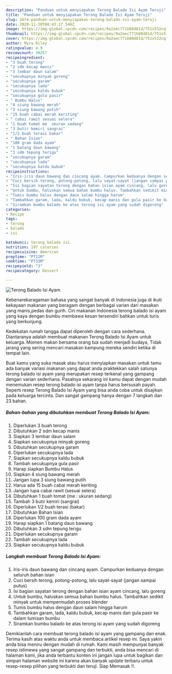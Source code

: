 ```yaml
---
description: "Panduan untuk menyiapakan Terong Balado Isi Ayam Teruji"
title: "Panduan untuk menyiapakan Terong Balado Isi Ayam Teruji"
slug: 2674-panduan-untuk-menyiapakan-terong-balado-isi-ayam-teruji
date: 2020-11-20T08:43:17.546Z
image: https://img-global.cpcdn.com/recipes/9a2aec771b88d81d/751x532cq70/terong-balado-isi-ayam-foto-resep-utama.jpg
thumbnail: https://img-global.cpcdn.com/recipes/9a2aec771b88d81d/751x532cq70/terong-balado-isi-ayam-foto-resep-utama.jpg
cover: https://img-global.cpcdn.com/recipes/9a2aec771b88d81d/751x532cq70/terong-balado-isi-ayam-foto-resep-utama.jpg
author: Myra Riley
ratingvalue: 4.9
reviewcount: 30257
recipeingredient:
- "3 buah terong"
- "2 sdm kecap manis"
- "3 lembar daun salam"
- "secukupnya minyak goreng"
- "secukupnya garam"
- "secukupnya lada"
- "secukupnya kaldu bubuk"
- "secukupnya gula pasir"
- " Bumbu Halus"
- "4 siung bawang merah"
- "3 siung bawang putih"
- "15 buah cabai merah keriting"
- " cabai rawit sesuai selera"
- "1 buah tomat me  ukuran sedang"
- "3 butir kemiri sangrai"
- "1/2 buah terasi bakar"
- " Bahan Isian"
- "100 gram dada ayam"
- "1 batang daun bawang"
- "3 sdm tepung terigu"
- "secukupnya garam"
- "secukupnya lada"
- "secukupnya kaldu bubuk"
recipeinstructions:
- "Iris-iris daun bawang dan cincang ayam. Campurkan keduanya dengan seluruh bahan isian"
- "Cuci bersih terong, potong-potong, lalu sayat-sayat (jangan sampai putus)"
- "Isi bagian sayatan terong dengan bahan isian ayam cincang, lalu goreng"
- "Untuk bumbu, haluskan semua bahan bumbu halus. Tambahkan sedikit minyak untuk mempermudah proses blender"
- "Tumis bumbu halus dengan daun salam hingga harum"
- "Tambahkan garam, lada, kaldu bubuk, kecap manis dan gula pasir ke dalam tumisan bumbu"
- "Siramkan bumbu balado ke atas terong isi ayam yang sudah digoreng"
categories:
- Recipe
tags:
- terong
- balado
- isi

katakunci: terong balado isi 
nutrition: 197 calories
recipecuisine: American
preptime: "PT22M"
cooktime: "PT33M"
recipeyield: "3"
recipecategory: Dessert

---
```



![Terong Balado Isi Ayam](https://img-global.cpcdn.com/recipes/9a2aec771b88d81d/751x532cq70/terong-balado-isi-ayam-foto-resep-utama.jpg)

Kebenarekaragaman bahasa yang sangat banyak di Indonesia juga di ikuti kekayaan makanan yang beragam dengan berbagai varian dari masakan yang manis,pedas dan gurih. Ciri makanan Indonesia terong balado isi ayam yang kaya dengan bumbu membawa kesan tersendiri bahkan untuk turis yang berkunjung.




Kedekatan rumah tangga dapat diperoleh dengan cara sederhana. Diantaranya adalah membuat makanan Terong Balado Isi Ayam untuk keluarga. Momen makan bersama orang tua sudah menjadi budaya, Tidak jarang yang sering mencari masakan kampung mereka sendiri ketika di tempat lain.

Buat kamu yang suka masak atau harus menyiapkan masakan untuk tamu ada banyak variasi makanan yang dapat anda praktekkan salah satunya terong balado isi ayam yang merupakan resep terkenal yang gampang dengan varian sederhana. Pasalnya sekarang ini kamu dapat dengan mudah menemukan resep terong balado isi ayam tanpa harus bersusah payah.
Seperti resep Terong Balado Isi Ayam yang bisa anda coba untuk disajikan pada keluarga tercinta. Dan sangat gampang hanya dengan 7 langkah dan 23 bahan.


<!--inarticleads1-->

##### Bahan-bahan yang dibutuhkan membuat Terong Balado Isi Ayam:

1. Diperlukan 3 buah terong
1. Dibutuhkan 2 sdm kecap manis
1. Siapkan 3 lembar daun salam
1. Siapkan secukupnya minyak goreng
1. Dibutuhkan secukupnya garam
1. Diperlukan secukupnya lada
1. Siapkan secukupnya kaldu bubuk
1. Tambah secukupnya gula pasir
1. Harap siapkan  Bumbu Halus
1. Siapkan 4 siung bawang merah
1. Jangan lupa 3 siung bawang putih
1. Harus ada 15 buah cabai merah keriting
1. Jangan lupa  cabai rawit (sesuai selera)
1. Dibutuhkan 1 buah tomat (me : ukuran sedang)
1. Tambah 3 butir kemiri (sangrai)
1. Diperlukan 1/2 buah terasi (bakar)
1. Dibutuhkan  Bahan Isian
1. Diperlukan 100 gram dada ayam
1. Harap siapkan 1 batang daun bawang
1. Dibutuhkan 3 sdm tepung terigu
1. Diperlukan secukupnya garam
1. Tambah secukupnya lada
1. Siapkan secukupnya kaldu bubuk




<!--inarticleads2-->

##### Langkah membuat  Terong Balado Isi Ayam:

1. Iris-iris daun bawang dan cincang ayam. Campurkan keduanya dengan seluruh bahan isian
1. Cuci bersih terong, potong-potong, lalu sayat-sayat (jangan sampai putus)
1. Isi bagian sayatan terong dengan bahan isian ayam cincang, lalu goreng
1. Untuk bumbu, haluskan semua bahan bumbu halus. Tambahkan sedikit minyak untuk mempermudah proses blender
1. Tumis bumbu halus dengan daun salam hingga harum
1. Tambahkan garam, lada, kaldu bubuk, kecap manis dan gula pasir ke dalam tumisan bumbu
1. Siramkan bumbu balado ke atas terong isi ayam yang sudah digoreng




Demikianlah cara membuat terong balado isi ayam yang gampang dan enak. Terima kasih atas waktu anda untuk membaca artikel resep ini. Saya yakin anda bisa meniru dengan mudah di rumah. Kami masih mempunyai banyak resep istimewa yang sangat gampang dan terbukti, anda bisa mencari di halaman kami, jika anda terbantu konten ini jangan lupa untuk bagikan dan simpan halaman website ini karena akan banyak update terbaru untuk resep-resep pilihan yang terbukti dan teruji. Siap Memasak !!. 
